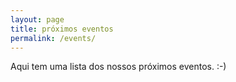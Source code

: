 ```yaml
---
layout: page
title: próximos eventos
permalink: /events/
---
```


Aqui tem uma lista dos nossos próximos eventos. :-)